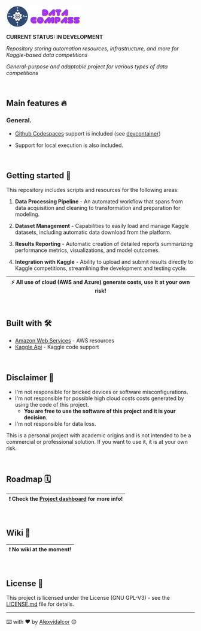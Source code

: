 <br><kbd>
<br><img src="https://raw.githubusercontent.com/Alexvidalcor/Datacompass/main/input/Readme-logo2.png" width="200" />
</kbd><br>

**CURRENT STATUS: IN DEVELOPMENT**

_Repository storing automation resources, infrastructure, and more for Kaggle-based data competitions_

_General-purpose and adaptable project for various types of data competitions_

<br>

## Main features :fire:

### General.

* <ins>Github Codespaces</ins> support is included (see [devcontainer](https://github.com/Alexvidalcor/Scriptcraft/blob/master/.devcontainer/devcontainer.json))

* Support for local execution is also included.

<br>

## Getting started 🚀

This repository includes scripts and resources for the following areas:

1. **Data Processing Pipeline** - An automated workflow that spans from data acquisition and cleaning to transformation and preparation for modeling.

2. **Dataset Management** - Capabilities to easily load and manage Kaggle datasets, including automatic data download from the platform.

3. **Results Reporting** - Automatic creation of detailed reports summarizing performance metrics, visualizations, and model outcomes.

4. **Integration with Kaggle** - Ability to upload and submit results directly to Kaggle competitions, streamlining the development and testing cycle.

| :zap:        All use of cloud (AWS and Azure) generate costs, use it at your own risk!   |
|-----------------------------------------|

<br>

## Built with 🛠️

* [Amazon Web Services](https://aws.amazon.com/) - AWS resources
* [Kaggle Api](https://www.kaggle.com/docs/api) - Kaggle code support

<br>

## Disclaimer :memo:

* I'm not responsible for bricked devices or software misconfigurations.
* I'm not responsible for possible high cloud costs costs generated by using the code of this project.
    * **You are free to use the software of this project and it is your decision**.
* I'm not responsible for data loss.

This is a personal project with academic origins and is not intended to be a commercial or professional solution. If you want to use it, it is at your own risk.

<br>

## Roadmap :spiral_calendar:

| :exclamation:  Check the [Project dashboard](https://github.com/users/Alexvidalcor/projects/3) for more info!  |
|-----------------------------------------|

<br>

## Wiki :closed_book:

| :exclamation:  No wiki at the moment!  |
|-----------------------------------------|

<br>

## License :pushpin:

This project is licensed under the License (GNU GPL-V3) - see the [LICENSE.md](LICENSE.md) file for details.



---

⌨️ with ❤️ by [Alexvidalcor](https://github.com/Alexvidalcor) 😊
